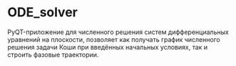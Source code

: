 # ODE_solver
PyQT-приложение для численного решения систем дифференциальных уравнений на плоскости, позволяет как получать график численного решения задачи Коши при введённых начальных условиях, так и строить фазовые траектории. 
